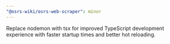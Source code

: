 ```yaml
---
"@osrs-wiki/osrs-web-scraper": minor
---
```


Replace nodemon with tsx for improved TypeScript development experience with faster startup times and better hot reloading.
